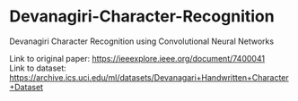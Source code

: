 # Devanagiri-Character-Recognition

Devanagiri Character Recognition using Convolutional Neural Networks

Link to original paper: https://ieeexplore.ieee.org/document/7400041 <br>
Link to dataset: https://archive.ics.uci.edu/ml/datasets/Devanagari+Handwritten+Character+Dataset
